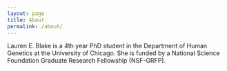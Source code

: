 ```yaml
---
layout: page
title: About
permalink: /about/
---
```

Lauren E. Blake is a 4th year PhD student in the Department of Human Genetics at the University of Chicago. She is funded by a National Science Foundation Graduate Research Fellowship (NSF-GRFP). 



